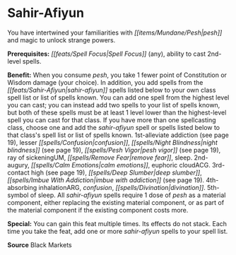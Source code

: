 ﻿---
cssclass: [feats]

---
# Sahir-Afiyun

You have intertwined your familiarities with _[[items/Mundane/Pesh|pesh]]_ and magic to unlock strange powers.

**Prerequisites:** _[[feats/Spell Focus|Spell Focus]]_ (any), ability to cast 2nd-level spells.

**Benefit:** When you consume _pesh_, you take 1 fewer point of Constitution or Wisdom damage (your choice). In addition, you add spells from the _[[feats/Sahir-Afiyun|sahir-afiyun]]_ spells listed below to your own class spell list or list of spells known. You can add one spell from the highest level you can cast; you can instead add two spells to your list of spells known, but both of these spells must be at least 1 level lower than the highest-level spell you can cast for that class. If you have more than one spellcasting class, choose one and add the _sahir-afiyun_ spell or spells listed below to that class's spell list or list of spells known. 
1st-alleviate addiction (see page 19), lesser _[[spells/Confusion|confusion]]_, _[[spells/Night Blindness|night blindness]]_ (see page 19), _[[spells/Pesh Vigor|pesh vigor]]_ (see page 19), ray of sickeningUM, _[[spells/Remove Fear|remove fear]]_, sleep. 
2nd-augury, _[[spells/Calm Emotions|calm emotions]]_, euphoric cloudACG. 
3rd-contact high (see page 19), _[[spells/Deep Slumber|deep slumber]]_, _[[spells/Imbue With Addiction|imbue with addiction]]_ (see page 19). 
4th-absorbing inhalationARG, _confusion_, _[[spells/Divination|divination]]_. 
5th-symbol of sleep. 
All _sahir-afiyun_ spells require 1 dose of _pesh_ as a material component, either replacing the existing material component, or as part of the material component if the existing component costs more.

**Special:** You can gain this feat multiple times. Its effects do not stack. Each time you take the feat, add one or more _sahir-afiyun_ spells to your spell list.

**Source** Black Markets